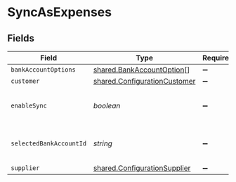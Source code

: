 # SyncAsExpenses


## Fields

| Field                                                                               | Type                                                                                | Required                                                                            | Description                                                                         |
| ----------------------------------------------------------------------------------- | ----------------------------------------------------------------------------------- | ----------------------------------------------------------------------------------- | ----------------------------------------------------------------------------------- |
| `bankAccountOptions`                                                                | [shared.BankAccountOption](../../../sdk/models/shared/bankaccountoption.md)[]       | :heavy_minus_sign:                                                                  | N/A                                                                                 |
| `customer`                                                                          | [shared.ConfigurationCustomer](../../../sdk/models/shared/configurationcustomer.md) | :heavy_minus_sign:                                                                  | N/A                                                                                 |
| `enableSync`                                                                        | *boolean*                                                                           | :heavy_minus_sign:                                                                  | True if expense sync is enabled.                                                    |
| `selectedBankAccountId`                                                             | *string*                                                                            | :heavy_minus_sign:                                                                  | The bank account ID being synced.                                                   |
| `supplier`                                                                          | [shared.ConfigurationSupplier](../../../sdk/models/shared/configurationsupplier.md) | :heavy_minus_sign:                                                                  | N/A                                                                                 |
